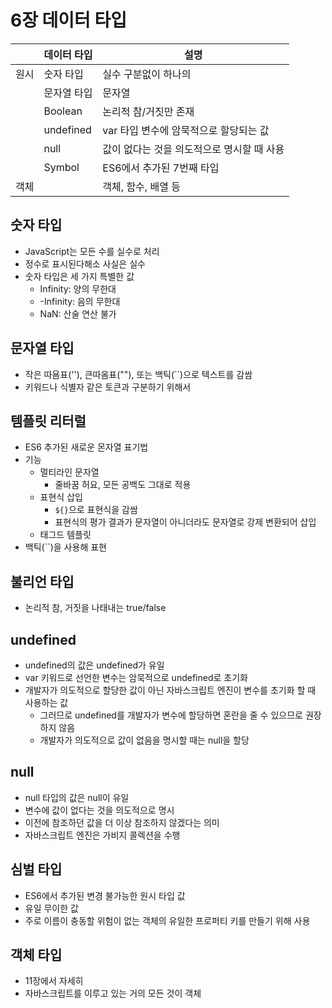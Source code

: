 # 6장 데이터 타입


|      | 데이터 타입 | 설명                                       |
| ------ | ------------- | -------------------------------------------- |
| 원시 | 숫자 타입   | 실수 구분없이 하나의                       |
|      | 문자열 타입 | 문자열                                     |
|      | Boolean     | 논리적 참/거짓만 존재                      |
|      | undefined   | var 타입 변수에 암묵적으로 할당되는 값     |
|      | null        | 값이 없다는 것을 의도적으로 명시할 때 사용 |
|      | Symbol      | ES6에서 추가된 7번째 타입                  |
| 객체 |             | 객체, 함수, 배열 등                        |

## 숫자 타입

- JavaScript는 모든 수를 실수로 처리
- 정수로 표시된다해소 사실은 실수
- 숫자 타입은 세 가지 특별한 값
  - Infinity: 양의 무한대
  - -Infinity: 음의 무한대
  - NaN: 산술 연산 불가

## 문자열 타입

- 작은 따욤표(''), 큰따옴표(""), 또는 백틱(``)으로 텍스트를 감쌈
- 키워드나 식별자 같은 토큰과 구분하기 위해서

## 템플릿 리터럴

- ES6 추가된 새로운 몬자열 표기법
- 기능
  - 멀티라인 문자열
    - 줄바꿈 허요, 모든 공백도 그대로 적용
  - 표현식 삽입
    - `${}`으로 표현식을 감쌈
    - 표현식의 평가 결과가 문자열이 아니더라도 문자열로 강제 변환되어 삽입
  - 태그드 템플릿
- 백틱(``)을 사용해 표현

## 불리언 타입

- 논리적 참, 거짓을 나태내는 true/false

## undefined

- undefined의 값은 undefined가 유일
- var 키워드로 선언한 변수는 암묵적으로 undefined로 초기화
- 개발자가 의도적으로 할당한 값이 아닌 자바스크립트 엔진이 변수를 초기화 할 때 사용하는 값
  - 그러므로 undefined를 개발자가 변수에 할당하면 혼란을 줄 수 있으므로 권장하지 않음
  - 개발자가 의도적으로 값이 없음을 명시할 때는 null을 할당

## null

- null 타입의 값은 null이 유일
- 변수에 값이 없다는 것을 의도적으로 명시
- 이전에 참조하던 값을 더 이상 참조하지 않겠다는 의미
- 자바스크립트 엔진은 가비지 콜렉션을 수행

## 심벌 타입

- ES6에서 추가된 변경 불가능한 원시 타입 값
- 유일 무이한 값
- 주로 이름이 충동할 위험이 없는 객체의 유일한 프로퍼티 키를 만들기 위해 사용

## 객체 타입

- 11장에서 자세히
- 자바스크립트를 이루고 있는 거의 모든 것이 객체
